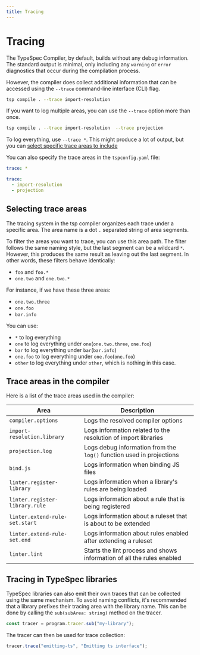 ```yaml
---
title: Tracing
---
```


# Tracing

The TypeSpec Compiler, by default, builds without any debug information. The standard output is minimal, only including any `warning` or `error` diagnostics that occur during the compilation process.

However, the compiler does collect additional information that can be accessed using the `--trace` command-line interface (CLI) flag.

```bash
tsp compile . --trace import-resolution
```

If you want to log multiple areas, you can use the `--trace` option more than once.

```bash
tsp compile . --trace import-resolution  --trace projection
```

To log everything, use `--trace *`. This might produce a lot of output, but you can [select specific trace areas to include](#trace-selection)

You can also specify the trace areas in the `tspconfig.yaml` file:

```yaml
trace: *

trace:
  - import-resolution
  - projection
```

## Selecting trace areas

The tracing system in the tsp compiler organizes each trace under a specific area. The area name is a dot `.` separated string of area segments.

To filter the areas you want to trace, you can use this area path. The filter follows the same naming style, but the last segment can be a wildcard `*`. However, this produces the same result as leaving out the last segment. In other words, these filters behave identically:

- `foo` and `foo.*`
- `one.two` and `one.two.*`

For instance, if we have these three areas:

- `one.two.three`
- `one.foo`
- `bar.info`

You can use:

- `*` to log everything
- `one` to log everything under `one`(`one.two.three`, `one.foo`)
- `bar` to log everything under `bar`(`bar.info`)
- `one.foo` to log everything under `one.foo`(`one.foo`)
- `other` to log everything under `other`, which is nothing in this case.

## Trace areas in the compiler

Here is a list of the trace areas used in the compiler:

| Area                           | Description                                                          |
| ------------------------------ | -------------------------------------------------------------------- |
| `compiler.options`             | Logs the resolved compiler options                                   |
| `import-resolution.library`    | Logs information related to the resolution of import libraries       |
| `projection.log`               | Logs debug information from the `log()` function used in projections |
| `bind.js`                      | Logs information when binding JS files                               |
| `linter.register-library`      | Logs information when a library's rules are being loaded             |
| `linter.register-library.rule` | Logs information about a rule that is being registered               |
| `linter.extend-rule-set.start` | Logs information about a ruleset that is about to be extended        |
| `linter.extend-rule-set.end`   | Logs information about rules enabled after extending a ruleset       |
| `linter.lint`                  | Starts the lint process and shows information of all the rules enabled |

## Tracing in TypeSpec libraries

TypeSpec libraries can also emit their own traces that can be collected using the same mechanism. To avoid naming conflicts, it's recommended that a library prefixes their tracing area with the library name. This can be done by calling the `sub(subArea: string)` method on the tracer.

```ts
const tracer = program.tracer.sub("my-library");
```

The tracer can then be used for trace collection:

```ts
tracer.trace("emitting-ts", "Emitting ts interface");
```
